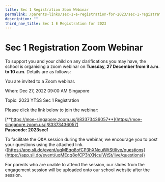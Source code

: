 ```yaml
---
title: Sec 1 Registration Zoom Webinar
permalink: /parents-links/sec-1-e-registration-for-2023/sec-1-registration-zoom-webinar/
description: ""
third_nav_title: Sec 1 E Registration for 2023
---
```

# **Sec 1 Registration Zoom Webinar**

To support you and your child on any clarifications you may have, the school is organising a zoom webinar on **Tuesday, 27 December from 9 a.m. to 10 a.m.** Details are as follows:  

You are invited to a Zoom webinar.

When: Dec 27, 2022 09:00 AM Singapore

Topic: 2023 YTSS Sec 1 Registration

Please click the link below to join the webinar:  

[**https://moe-singapore.zoom.us/j/83373436057**](https://moe-singapore.zoom.us/j/83373436057)  
**Passcode: 2023sec1** 

To facilitate the Q&A session during the webinar, we encourage you to post your questions using the attached link. ([https://app.sli.do/event/uqMEqq8ofCP3hXNcuiWtSt/live/questions](https://app.sli.do/event/uqMEqq8ofCP3hXNcuiWtSt/live/questions))

For parents who are unable to attend the session, our slides from the engagement session will be uploaded onto our school website after the session.